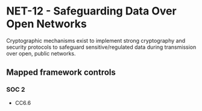 # NET-12 - Safeguarding Data Over Open Networks
Cryptographic mechanisms exist to implement strong cryptography and security protocols to safeguard sensitive/regulated data during transmission over open, public networks. 
## Mapped framework controls
### SOC 2
- CC6.6